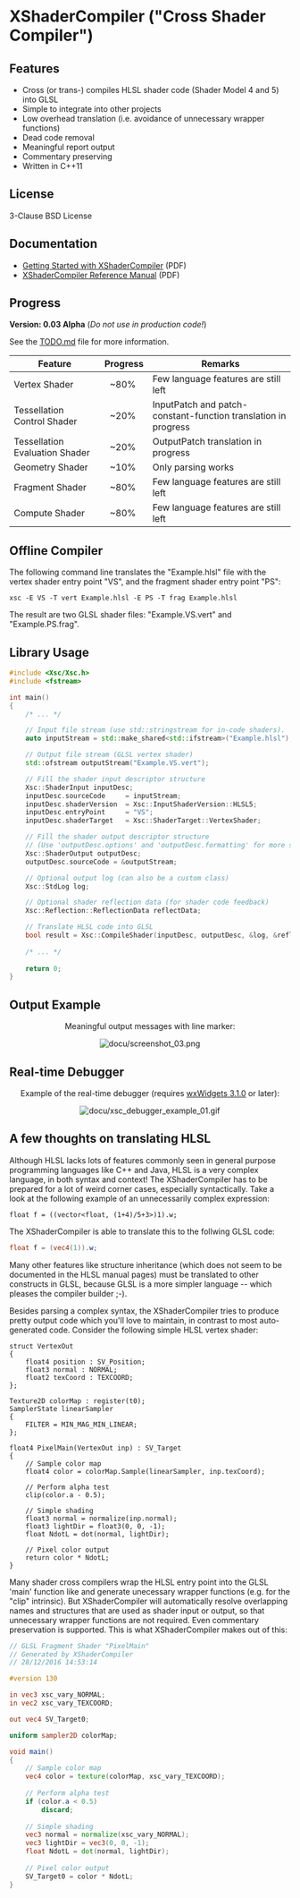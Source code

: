 # XShaderCompiler ("Cross Shader Compiler") #

Features
--------

* Cross (or trans-) compiles HLSL shader code (Shader Model 4 and 5) into GLSL
* Simple to integrate into other projects
* Low overhead translation (i.e. avoidance of unnecessary wrapper functions)
* Dead code removal
* Meaningful report output
* Commentary preserving
* Written in C++11

License
-------

3-Clause BSD License

Documentation
-------------

- [Getting Started with XShaderCompiler](https://github.com/LukasBanana/XShaderCompiler/blob/master/docu/GettingStarted/Getting%20Started%20with%20XShaderCompiler.pdf) (PDF)
- [XShaderCompiler Reference Manual](https://github.com/LukasBanana/XShaderCompiler/blob/master/docu/refman.pdf) (PDF)

Progress
--------

**Version: 0.03 Alpha** (*Do not use in production code!*)

See the [TODO.md](https://github.com/LukasBanana/XShaderCompiler/blob/master/TODO.md) file for more information.

| Feature | Progress | Remarks |
|---------|:--------:|---------|
| Vertex Shader | ~80% | Few language features are still left |
| Tessellation Control Shader | ~20% | InputPatch and patch-constant-function translation in progress |
| Tessellation Evaluation Shader | ~20% | OutputPatch translation in progress |
| Geometry Shader | ~10% | Only parsing works |
| Fragment Shader | ~80% | Few language features are still left |
| Compute Shader | ~80% | Few language features are still left |

Offline Compiler
----------------

The following command line translates the "Example.hlsl" file with the vertex shader entry point "VS", and the fragment shader entry point "PS":

```
xsc -E VS -T vert Example.hlsl -E PS -T frag Example.hlsl
```

The result are two GLSL shader files: "Example.VS.vert" and "Example.PS.frag".

Library Usage
-------------

```cpp
#include <Xsc/Xsc.h>
#include <fstream>

int main()
{
    /* ... */

    // Input file stream (use std::stringstream for in-code shaders).
    auto inputStream = std::make_shared<std::ifstream>("Example.hlsl");

    // Output file stream (GLSL vertex shader)
    std::ofstream outputStream("Example.VS.vert");

    // Fill the shader input descriptor structure
    Xsc::ShaderInput inputDesc;
    inputDesc.sourceCode     = inputStream;
    inputDesc.shaderVersion  = Xsc::InputShaderVersion::HLSL5;
    inputDesc.entryPoint     = "VS";
    inputDesc.shaderTarget   = Xsc::ShaderTarget::VertexShader;

    // Fill the shader output descriptor structure
    // (Use 'outputDesc.options' and 'outputDesc.formatting' for more settings)
    Xsc::ShaderOutput outputDesc;
    outputDesc.sourceCode = &outputStream;

    // Optional output log (can also be a custom class)
    Xsc::StdLog log;

    // Optional shader reflection data (for shader code feedback)
    Xsc::Reflection::ReflectionData reflectData;

    // Translate HLSL code into GLSL
    bool result = Xsc::CompileShader(inputDesc, outputDesc, &log, &reflectData);
    
    /* ... */
    
    return 0;
}
```

Output Example
--------------

<p align="center">Meaningful output messages with line marker:</p>
<p align="center"><img src="docu/screenshot_03.png" alt="docu/screenshot_03.png"/></p>

Real-time Debugger
------------------

<p align="center">Example of the real-time debugger (requires <a href="http://www.wxwidgets.org/">wxWidgets 3.1.0</a> or later):</p>
<p align="center"><img src="docu/xsc_debugger_example_01.gif" alt="docu/xsc_debugger_example_01.gif"/></p>

A few thoughts on translating HLSL
----------------------------------

Although HLSL lacks lots of features commonly seen in general purpose programming languages like C++ and Java,
HLSL is a very complex language, in both syntax and context!
The XShaderCompiler has to be prepared for a lot of weird corner cases, especially syntactically.
Take a look at the following example of an unnecessarily complex expression:
```hlsl
float f = ((vector<float, (1+4)/5+3>)1).w;
```
The XShaderCompiler is able to translate this to the follwing GLSL code:
```glsl
float f = (vec4(1)).w;
```
Many other features like structure inheritance (which does not seem to be documented in the HLSL manual pages)
must be translated to other constructs in GLSL, because GLSL is a more simpler language -- which pleases the compiler builder ;-).

Besides parsing a complex syntax, the XShaderCompiler tries to produce pretty output code which you'll love to maintain,
in contrast to most auto-generated code.
Consider the following simple HLSL vertex shader:
```hlsl
struct VertexOut
{
    float4 position : SV_Position;
    float3 normal : NORMAL;
    float2 texCoord : TEXCOORD;
};

Texture2D colorMap : register(t0);
SamplerState linearSampler
{
    FILTER = MIN_MAG_MIN_LINEAR;
};

float4 PixelMain(VertexOut inp) : SV_Target
{
    // Sample color map
    float4 color = colorMap.Sample(linearSampler, inp.texCoord);
    
    // Perform alpha test
    clip(color.a - 0.5);
    
    // Simple shading
    float3 normal = normalize(inp.normal);
    float3 lightDir = float3(0, 0, -1);
    float NdotL = dot(normal, lightDir);
    
    // Pixel color output
    return color * NdotL;
}
```
Many shader cross compilers wrap the HLSL entry point into the GLSL 'main' function like and generate unecessary wrapper functions (e.g. for the "clip" intrinsic).
But XShaderCompiler will automatically resolve overlapping names and structures that are used as shader input or output,
so that unnecessary wrapper functions are not required. Even commentary preservation is supported. This is what XShaderCompiler makes out of this:
```glsl
// GLSL Fragment Shader "PixelMain"
// Generated by XShaderCompiler
// 28/12/2016 14:53:14

#version 130

in vec3 xsc_vary_NORMAL;
in vec2 xsc_vary_TEXCOORD;

out vec4 SV_Target0;

uniform sampler2D colorMap;

void main()
{
    // Sample color map
    vec4 color = texture(colorMap, xsc_vary_TEXCOORD);
    
    // Perform alpha test
    if (color.a < 0.5)
        discard;
    
    // Simple shading
    vec3 normal = normalize(xsc_vary_NORMAL);
    vec3 lightDir = vec3(0, 0, -1);
    float NdotL = dot(normal, lightDir);
    
    // Pixel color output
    SV_Target0 = color * NdotL;
}
```
